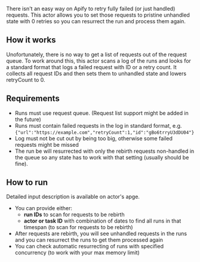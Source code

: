There isn't an easy way on Apify to retry fully failed (or just handled) requests. This actor allows you to set those requests to pristine unhandled state with 0 retries so you can resurrect the run and process them again.

## How it works
Unofortunately, there is no way to get a list of requests out of the request queue. To work around this, this actor scans a log of the runs and looks for a standard format that logs a failed request with ID or a retry count. It collects all request IDs and then sets them to unhandled state and lowers retryCount to 0.

## Requirements
- Runs must use request queue. (Request list support might be added in the future)
- Runs must contain failed requests in the log in standard format, e.g. `{"url":"https://example.com","retryCount":1,"id":"gBo6trryU3dDU04"}`
- Log must not be cut out by being too big, otherwise some failed requests might be missed
- The run be will resurrected with only the rebirth requests non-handled in the queue so any state has to work with that setting (usually should be fine).

## How to run
Detailed input description is available on actor's apge.

- You can provide either:
    - **run IDs** to scan for requests to be rebirth
    - **actor or task ID** with combination of dates to find all runs in that timespan (to scan for requests to be rebirth)
- After requests are rebirth, you will see unhandled requests in the runs and you can resurrect the runs to get them processed again
- You can check automatic resurrecting of runs with specified concurrency (to work with your max memory limit)


